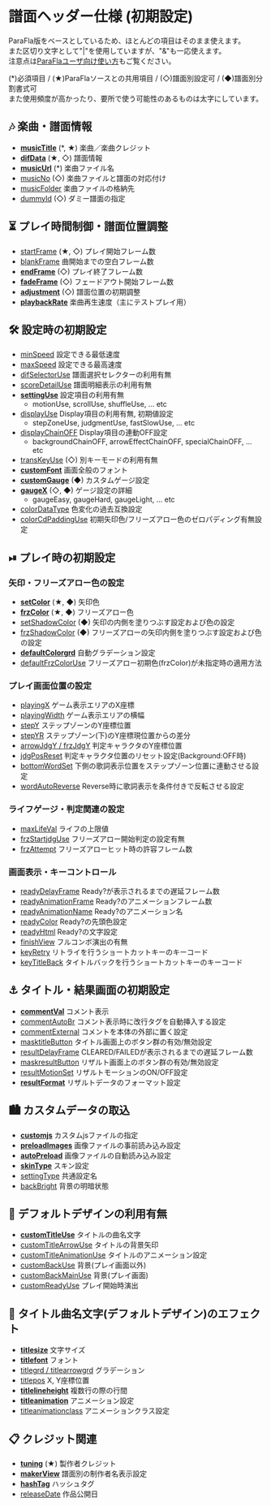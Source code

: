 # 譜面ヘッダー仕様 (初期設定)
ParaFla版をベースとしているため、ほとんどの項目はそのまま使えます。  
また区切り文字として"|"を使用していますが、"&"も一応使えます。  
注意点は[ParaFlaユーザ向け使い方](forParaFlaUser)もご覧ください。  

(*)必須項目 / (★)ParaFlaソースとの共用項目 / (◇)譜面別設定可 / (◆)譜面別分割書式可  
また使用頻度が高かったり、要所で使う可能性のあるものは太字にしています。  

## 🎶 楽曲・譜面情報
- [**musicTitle**](dos-h0001-musicTitle.html) (*, ★)  楽曲／楽曲クレジット
- [**difData**](dos-h0002-difData.html) (★, ◇)  譜面情報 
- [**musicUrl**](dos-h0011-musicUrl.html) (*)  楽曲ファイル名
- [musicNo](dos-h0012-musicNo.html) (◇)  楽曲ファイルと譜面の対応付け
- [musicFolder](dos-h0013-musicFolder.html)  楽曲ファイルの格納先
- [dummyId](dos-h0042-dummyId.html) (◇)  ダミー譜面の指定

## ⏳ プレイ時間制御・譜面位置調整
- [startFrame](dos-h0005-startFrame.html) (★, ◇)  プレイ開始フレーム数
- [blankFrame](dos-h0006-blankFrame.html)  曲開始までの空白フレーム数
- [**endFrame**](dos-h0007-endFrame.html) (◇)  プレイ終了フレーム数
- [**fadeFrame**](dos-h0008-fadeFrame.html) (◇)  フェードアウト開始フレーム数
- [**adjustment**](dos-h0009-adjustment.html) (◇)  譜面位置の初期調整
- [**playbackRate**](dos-h0010-playbackRate.html)  楽曲再生速度（主にテストプレイ用）

## 🛠 設定時の初期設定
- [minSpeed](dos-h0015-minSpeed.html)  設定できる最低速度
- [maxSpeed](dos-h0016-maxSpeed.html)  設定できる最高速度
- [difSelectorUse](dos-h0051-difSelectorUse.html)  譜面選択セレクターの利用有無
- [scoreDetailUse](dos-h0060-scoreDetailUse.html)  譜面明細表示の利用有無
- [**settingUse**](dos-h0035-settingUse.html)  設定項目の利用有無
   - motionUse, scrollUse, shuffleUse, ... etc
- [displayUse](dos-h0057-displayUse.html)  Display項目の利用有無, 初期値設定
   - stepZoneUse, judgmentUse, fastSlowUse, ... etc
- [displayChainOFF](dos-h0064-displayChainOFF.html)  Display項目の連動OFF設定
   - backgroundChainOFF, arrowEffectChainOFF, specialChainOFF, ... etc
- [transKeyUse](dos-h0024-transKeyUse.html) (◇)  別キーモードの利用有無
- [**customFont**](dos-h0020-customFont.html)  画面全般のフォント
- [**customGauge**](dos-h0053-customGauge.html) (◆)  カスタムゲージ設定
- [**gaugeX**](dos-h0022-gaugeX.html) (◇, ◆)  ゲージ設定の詳細
   - gaugeEasy, gaugeHard, gaugeLight, ... etc
- [colorDataType](dos-h0046-colorDataType.html)  色変化の過去互換設定
- [colorCdPaddingUse](dos-h0047-colorCdPaddingUse.html)  初期矢印色/フリーズアロー色のゼロパディング有無設定

## ⏯ プレイ時の初期設定
### 矢印・フリーズアロー色の設定
- [**setColor**](dos-h0003-setColor.html) (★, ◆)  矢印色
- [**frzColor**](dos-h0004-frzColor.html) (★, ◆)  フリーズアロー色
- [setShadowColor](dos-h0041-setShadowColor.html) (◆)  矢印の内側を塗りつぶす設定および色の設定
- [frzShadowColor](dos-h0062-frzShadowColor.html) (◆)  フリーズアローの矢印内側を塗りつぶす設定および色の設定
- [**defaultColorgrd**](dos-h0061-defaultColorgrd.html)  自動グラデーション設定
- [defaultFrzColorUse](dos-h0063-defaultFrzColorUse.html)  フリーズアロー初期色(frzColor)が未指定時の適用方法

### プレイ画面位置の設定
- [playingX](dos-h0070-playingX.html)  ゲーム表示エリアのX座標
- [playingWidth](dos-h0071-playingWidth.html)  ゲーム表示エリアの横幅
- [stepY](dos-h0014-stepY.html)  ステップゾーンのY座標位置
- [stepYR](dos-h0049-stepYR.html)  ステップゾーン(下)のY座標現位置からの差分
- [arrowJdgY / frzJdgY](dos-h0058-jdgY.html)  判定キャラクタのY座標位置
- [jdgPosReset](dos-h0065-jdgPosReset.html)  判定キャラクタ位置のリセット設定(Background:OFF時)
- [bottomWordSet](dos-h0059-bottomWordSet.html)  下側の歌詞表示位置をステップゾーン位置に連動させる設定
- [wordAutoReverse](dos-h0069-wordAutoReverse.html)  Reverse時に歌詞表示を条件付きで反転させる設定

### ライフゲージ・判定関連の設定
- [maxLifeVal](dos-h0045-maxLifeVal.html)  ライフの上限値
- [frzStartjdgUse](dos-h0037-frzStartjdgUse.html)  フリーズアロー開始判定の設定有無
- [frzAttempt](dos-h0038-frzAttempt.html)  フリーズアローヒット時の許容フレーム数

### 画面表示・キーコントロール
- [readyDelayFrame](dos-h0052-readyDelayFrame.html)  Ready?が表示されるまでの遅延フレーム数
- [readyAnimationFrame](dos-h0073-readyAnimationFrame.html)  Ready?のアニメーションフレーム数
- [readyAnimationName](dos-h0074-readyAnimationName.html)  Ready?のアニメーション名
- [readyColor](dos-h0075-readyColor.html)  Ready?の先頭色設定
- [readyHtml](dos-h0080-readyHtml.html)  Ready?の文字設定
- [finishView](dos-h0023-finishView.html)  フルコンボ演出の有無
- [keyRetry](dos-h0039-keyRetry.html)  リトライを行うショートカットキーのキーコード
- [keyTitleBack](dos-h0040-keyTitleBack.html)  タイトルバックを行うショートカットキーのキーコード

## ⚓️ タイトル・結果画面の初期設定
- [**commentVal**](dos-h0066-commentVal.html)  コメント表示
- [commentAutoBr](dos-h0067-commentAutoBr.html)  コメント表示時に改行タグを自動挿入する設定
- [commentExternal](dos-h0068-commentExternal.html)  コメントを本体の外部に置く設定
- [masktitleButton](dos-h0043-masktitleButton.html)  タイトル画面上のボタン群の有効/無効設定
- [resultDelayFrame](dos-h0076-resultDelayFrame.html)  CLEARED/FAILEDが表示されるまでの遅延フレーム数
- [maskresultButton](dos-h0044-maskresultButton.html)  リザルト画面上のボタン群の有効/無効設定
- [resultMotionSet](dos-h0048-resultMotionSet.html)  リザルトモーションのON/OFF設定
- [**resultFormat**](dos-h0072-resultFormat.html)  リザルトデータのフォーマット設定

## 🏙 カスタムデータの取込
- [**customjs**](dos-h0019-customjs.html)  カスタムjsファイルの指定
- [**preloadImages**](dos-h0021-preloadImages.html)  画像ファイルの事前読み込み設定
- [**autoPreload**](dos-h0055-autoPreload.html)  画像ファイルの自動読み込み設定
- [**skinType**](dos-h0054-skinType.html)  スキン設定
- [settingType](dos-h0056-settingType.html)  共通設定名
- [backBright](dos-h0081-backBright.html)  背景の明暗状態

## 🍂 デフォルトデザインの利用有無
- [**customTitleUse**](dos-h0025-customTitleUse.html)  タイトルの曲名文字
- [customTitleArrowUse](dos-h0026-customTitleArrowUse.html)  タイトルの背景矢印
- [customTitleAnimationUse](dos-h0078-customTitleAnimationUse.html)  タイトルのアニメーション設定
- [customBackUse](dos-h0027-customBackUse.html)  背景(プレイ画面以外)
- [customBackMainUse](dos-h0028-customBackMainUse.html)  背景(プレイ画面)
- [customReadyUse](dos-h0029-customReadyUse.html)  プレイ開始時演出

## 🌟 タイトル曲名文字(デフォルトデザイン)のエフェクト
- [**titlesize**](dos-h0030-titlesize.html)  文字サイズ
- [**titlefont**](dos-h0031-titlefont.html)  フォント
- [titlegrd / titlearrowgrd](dos-h0032-titlegrd.html)  グラデーション
- [titlepos](dos-h0033-titlepos.html)  X, Y座標位置
- [**titlelineheight**](dos-h0034-titlelineheight.html)  複数行の際の行間
- [**titleanimation**](dos-h0077-titleanimation.html)  アニメーション設定
- [titleanimationclass](dos-h0079-titleanimationclass.html)  アニメーションクラス設定

## 📋 クレジット関連
- [**tuning**](dos-h0017-tuning.html) (★)  製作者クレジット
- [**makerView**](dos-h0050-makerView.html)  譜面別の制作者名表示設定 
- [**hashTag**](dos-h0018-hashTag.html)  ハッシュタグ
- [releaseDate](dos-h0036-releaseDate.html)  作品公開日
